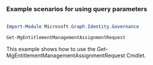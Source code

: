 ### Example scenarios for using query parameters

```powershell

Import-Module Microsoft.Graph.Identity.Governance

Get-MgEntitlementManagementAssignmentRequest

```
This example shows how to use the Get-MgEntitlementManagementAssignmentRequest Cmdlet.

